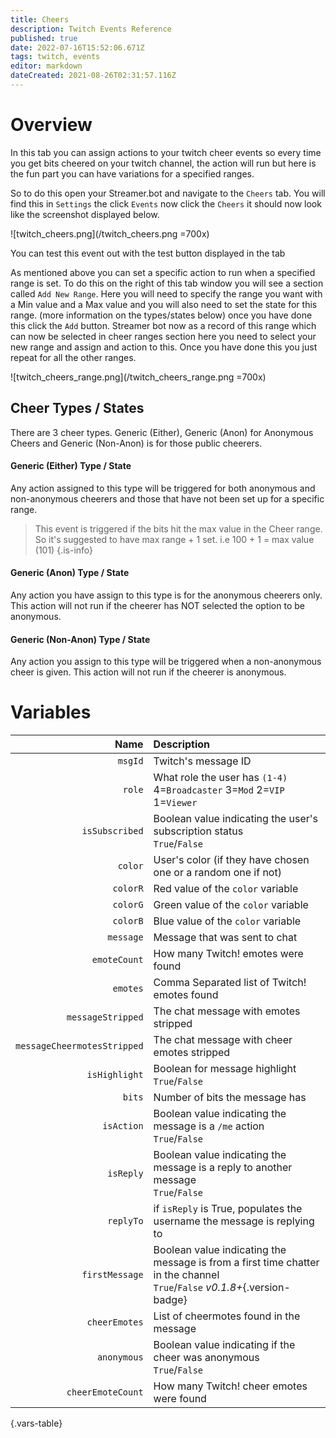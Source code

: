 ```yaml
---
title: Cheers
description: Twitch Events Reference
published: true
date: 2022-07-16T15:52:06.671Z
tags: twitch, events
editor: markdown
dateCreated: 2021-08-26T02:31:57.116Z
---
```


# Overview

In this tab you can assign actions to your twitch cheer events so every time you get bits cheered on your twitch channel, the action will run but here is the fun part you can have variations for a specified ranges. 

So to do this open your Streamer.bot and navigate to the `Cheers` tab. You will find this in `Settings` the click `Events` now click the `Cheers` it should now look like the screenshot displayed below. 

![twitch_cheers.png](/twitch_cheers.png =700x)

You can test this event out with the test button displayed in the tab 

As mentioned above you can set a specific action to run when a specified range is set. To do this on the right of this tab window you will see a section called `Add New Range`. Here you will need to specify the range you want with a Min value and a Max value and you will also need to set the state for this range. (more information on the types/states below) once you have done this click the `Add` button. Streamer bot now as a record of this range which can now be selected in cheer ranges section here you need to select your new range and assign and action to this. Once you have done this you just repeat for all the other ranges. 

![twitch_cheers_range.png](/twitch_cheers_range.png =700x)


## Cheer Types / States

There are 3 cheer types. Generic (Either), Generic (Anon) for Anonymous Cheers and Generic (Non-Anon) is for those public cheerers.

#### Generic (Either) Type / State 

Any action assigned to this type will be triggered for both anonymous and non-anonymous cheerers and those that have not been set up for a specific range. 

> This event is triggered if the bits hit the max value in the Cheer range. So it's suggested to have max range + 1 set. i.e 100 + 1 = max value (101) 
{.is-info}


#### Generic (Anon) Type / State 

Any action you have assign to this type is for the anonymous cheerers only. This action will not run if the cheerer has NOT selected the option to be anonymous.

#### Generic (Non-Anon) Type / State

Any action you assign to this type will be triggered when a non-anonymous cheer is given. This action will not run if the cheerer is anonymous.


# Variables

| Name | Description |
|-----:|:------------|
`msgId` | Twitch's message ID 
`role` | What role the user has `(1-4)` <br> 4=`Broadcaster` 3=`Mod` 2=`VIP` 1=`Viewer`
`isSubscribed` | Boolean value indicating the user's subscription status <br>  `True`/`False`
`color` | User's color (if they have chosen one or a random one if not)
`colorR` | Red value of the `color` variable
`colorG` | Green value of the `color` variable
`colorB` | Blue value of the `color` variable
`message` | Message that was sent to chat
`emoteCount` | How many Twitch! emotes were found
`emotes` | Comma Separated list of Twitch! emotes found
`messageStripped` | The chat message with emotes stripped
`messageCheermotesStripped` | The chat message with cheer emotes stripped
`isHighlight` | Boolean for message highlight <br> `True`/`False`
`bits` | Number of bits the message has
`isAction` | Boolean value indicating the message is a `/me` action <br> `True`/`False`
`isReply`| Boolean value indicating the message is a reply to another message <br> `True`/`False` 
`replyTo`| if `isReply` is True, populates the username the message is replying to
`firstMessage` | Boolean value indicating the message is from a first time chatter in the channel <br> `True`/`False` *v0.1.8+*{.version-badge}
`cheerEmotes` | List of cheermotes found in the message
`anonymous` | Boolean value indicating if the cheer was anonymous <br> `True`/`False`
`cheerEmoteCount` | How many Twitch! cheer emotes were found
{.vars-table}

